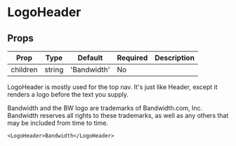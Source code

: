 LogoHeader
==========


Props
-----

Prop                  | Type     | Default                   | Required | Description
--------------------- | -------- | ------------------------- | -------- | -----------
children|string|'Bandwidth'|No|

LogoHeader is mostly used for the top nav. It's just like Header, except it renders a logo before the text you supply.

Bandwidth and the BW logo are trademarks of Bandwidth.com, Inc.  Bandwidth reserves all rights to these trademarks, as well as any others that may be included from time to time.

```
<LogoHeader>Bandwidth</LogoHeader>
```
